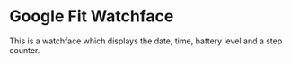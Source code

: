 Google Fit Watchface
===============================

This is a watchface which displays the date, time, battery level and a step counter.
